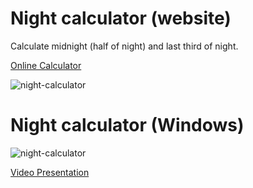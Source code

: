 # Night calculator (website)

Calculate midnight (half of night) and last third of night.

[Online Calculator](https://amar-husika.github.io/night-calculator/)

![night-calculator](https://i.ibb.co/BGpWgJr/night-Calculator.png)

# Night calculator (Windows)

![night-calculator](https://i.ibb.co/ZJFXMsz/night.jpg)

[Video Presentation](youtu.be/BsKV7PJ5RQ4)
